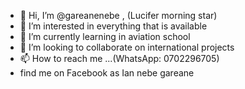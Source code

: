 - 👋 Hi, I’m @gareanenebe , (Lucifer morning star)
- 👀 I’m interested in everything that is available 
- 🌱 I’m currently learning in aviation school 
- 💞️ I’m looking to collaborate on international projects 
- 📫 How to reach me ...(WhatsApp: 0702296705)
- find me on Facebook as Ian nebe gareane 

<!---
gareanenebe/gareanenebe is a ✨ special ✨ repository because its `README.md` (this file) appears on your GitHub profile.
You can click the Preview link to take a look at your changes.
--->
